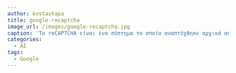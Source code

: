 ```yaml
---
author: kostaskapa
title: google-recaptcha
image_url: /images/google-recaptcha.jpg
caption: 'Το reCAPTCHA είναι ένα σύστημα το οποίο αναπτύχθηκε αρχικά από τους Luis von Ahn, Ben Maurer, Colin McMillen, Ντέιβιντ Αβραάμ και Manuel Blum στο Πανεπιστήμιο Carnegie Mellon,  και εξαγοράστηκε από την Google το Σεπτέμβριο του2009. Είναι ένα text based CAPTCHA αλλά με μια σημαντική  καινοτομία. Οι λέξεις που εμφανίζονται για την λύση τουCAPTCHA είναι λέξεις από βιβλία τα οποία είναι στο στάδιο της ψηφιοποίησης. Το reCAPTCHA ζητά από τους χρήστες να εισάγουν λέξεις που εμφανίζονται σε παραμορφωμένες εικόνες κειμένου στην οθόνη. Με την υποβολή των δύο λέξεων που απαιτούνται από το reCAPTCHA  προστατεύονται και οι ιστοσελίδες από bots,που  προσπαθούν να έχουν πρόσβαση σε υπηρεσίες περιορισμένης πρόσβασης  και βοηθά στην ψηφιοποιήση βιβλίων.'
categories: 
  - AI
tags: 
  - Google
---
```

